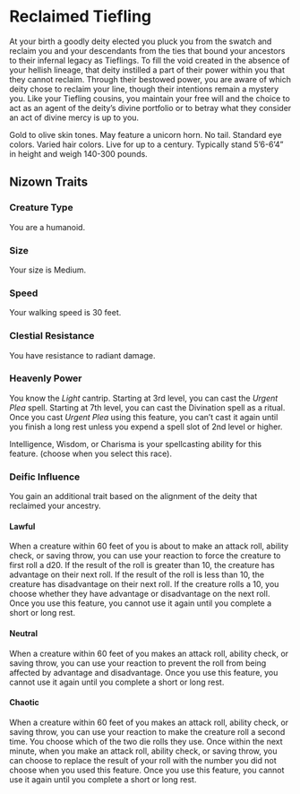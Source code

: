 # Reclaimed Tiefling

At your birth a goodly deity elected you pluck you from the swatch and reclaim you and your descendants from the ties that bound your ancestors to their infernal legacy as Tieflings. To fill the void created in the absence of your hellish lineage, that deity instilled a part of their power within you that they cannot reclaim. Through their bestowed power, you are aware of which deity chose to reclaim your line, though their intentions remain a mystery you. Like your Tiefling cousins, you maintain your free will and the choice to act as an agent of the deity’s divine portfolio or to betray what they consider an act of divine mercy is up to you.

Gold to olive skin tones. May feature a unicorn horn. No tail. Standard eye colors. Varied hair colors. Live for up to a century. Typically stand 5’6-6’4” in height and weigh 140-300 pounds.

## Nizown Traits

### Creature Type

You are a humanoid.

### Size

Your size is Medium.

### Speed

Your walking speed is 30 feet.

### Clestial Resistance 

You have resistance to radiant damage.

### Heavenly Power

You know the *Light* cantrip. Starting at 3rd level, you can cast the *Urgent Plea* spell. Starting at 7th level, you can cast the Divination spell as a ritual. Once you cast *Urgent Plea* using this feature, you can’t cast it again until you finish a long rest unless you expend a spell slot of 2nd level or higher.

Intelligence, Wisdom, or Charisma is your spellcasting ability for this feature. (choose when you select this race).

### Deific Influence

You gain an additional trait based on the alignment of the deity that reclaimed your ancestry.

#### Lawful

When a creature within 60 feet of you is about to make an attack roll, ability check, or saving throw, you can use your reaction to force the creature to first roll a d20. If the result of the roll is greater than 10, the creature has advantage on their next roll. If the result of the roll is less than 10, the creature has disadvantage on their next roll. If the creature rolls a 10, you choose whether they have advantage or disadvantage on the next roll. Once you use this feature, you cannot use it again until you complete a short or long rest.

#### Neutral

When a creature within 60 feet of you makes an attack roll, ability check, or saving throw, you can use your reaction to prevent the roll from being affected by advantage and disadvantage. Once you use this feature, you cannot use it again until you complete a short or long rest.

#### Chaotic

When a creature within 60 feet of you makes an attack roll, ability check, or saving throw, you can use your reaction to make the creature roll a second time. You choose which of the two die rolls they use. Once within the next minute, when you make an attack roll, ability check, or saving throw, you can choose to replace the result of your roll with the number you did not choose when you used this feature. Once you use this feature, you cannot use it again until you complete a short or long rest.
